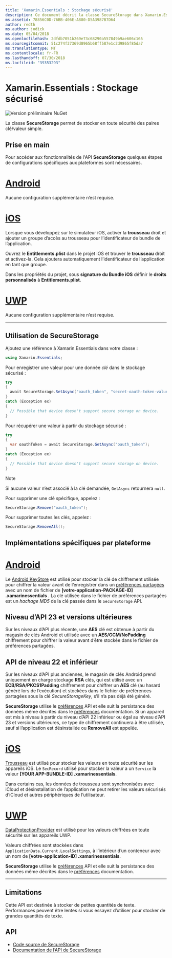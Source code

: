 ```yaml
---
title: 'Xamarin.Essentials : Stockage sécurisé'
description: Ce document décrit la classe SecureStorage dans Xamarin.Essentials, ce qui permet de stocker en toute sécurité des paires clé/valeur simple. Elle explique comment utiliser la classe, les Implémentations spécifiques par plateforme et les limitations.
ms.assetid: 78856C0D-76BB-406E-A880-D5A3987B7D64
author: redth
ms.author: jodick
ms.date: 05/04/2018
ms.openlocfilehash: 2dfdb7051b269e73c68290a557849b9ae606c165
ms.sourcegitcommit: 51c274f37369d8965b68ff587e1c2d9865f85da7
ms.translationtype: MT
ms.contentlocale: fr-FR
ms.lasthandoff: 07/30/2018
ms.locfileid: "39353293"
---
```

# <a name="xamarinessentials-secure-storage"></a>Xamarin.Essentials : Stockage sécurisé

![Version préliminaire NuGet](~/media/shared/pre-release.png)

La classe **SecureStorage** permet de stocker en toute sécurité des paires clé/valeur simple.

## <a name="getting-started"></a>Prise en main

Pour accéder aux fonctionnalités de l'API **SecureStorage** quelques étapes de configurations spécifiques aux plateformes sont nécessaires.

# <a name="androidtabandroid"></a>[Android](#tab/android)

Aucune configuration supplémentaire n’est requise.

# <a name="iostabios"></a>[iOS](#tab/ios)

Lorsque vous développez sur le simulateur iOS, activer la **trousseau** droit et ajouter un groupe d’accès au trousseau pour l’identificateur de bundle de l’application.

Ouvrez le **Entitlements.plist** dans le projet iOS et trouver le **trousseau** droit et activez-la. Cela ajoutera automatiquement l’identificateur de l’application en tant que groupe.

Dans les propriétés du projet, sous **signature du Bundle iOS** définir le **droits personnalisés** à **Entitlements.plist**.

# <a name="uwptabuwp"></a>[UWP](#tab/uwp)

Aucune configuration supplémentaire n’est requise.

-----

## <a name="using-secure-storage"></a>Utilisation de **SecureStorage**

Ajoutez une référence à Xamarin.Essentials dans votre classe :

```csharp
using Xamarin.Essentials;
```

Pour enregistrer une valeur pour une donnée _clé_ dans le stockage sécurisé :

```csharp
try
{
  await SecureStorage.SetAsync("oauth_token", "secret-oauth-token-value");
}
catch (Exception ex)
{
  // Possible that device doesn't support secure storage on device.
}
```

Pour récupérer une valeur à partir du stockage sécurisé :

```csharp
try
{
  var oauthToken = await SecureStorage.GetAsync("oauth_token");
}
catch (Exception ex)
{
  // Possible that device doesn't support secure storage on device.
}
```

> [!NOTE]
> Si aucune valeur n’est associé à la clé demandée, `GetAsync` retournera `null`.

Pour supprimer une clé spécifique, appelez :

```csharp
SecureStorage.Remove("oauth_token");
```

Pour supprimer toutes les clés, appelez :

```csharp
SecureStorage.RemoveAll();
```


## <a name="platform-implementation-specifics"></a>Implémentations spécifiques par plateforme

# <a name="androidtabandroid"></a>[Android](#tab/android)

Le [Android KeyStore](https://developer.android.com/training/articles/keystore.html) est utilisé pour stocker la clé de chiffrement utilisée pour chiffrer la valeur avant de l’enregistrer dans un [préférences partagées](https://developer.android.com/training/data-storage/shared-preferences.html) avec un nom de fichier de **[votre-application-PACKAGE-ID] .xamarinessentials** .  La clé utilisée dans le fichier de préférences partagées est un _hachage MD5_ de la clé passée dans le `SecureStorage` API.

## <a name="api-level-23-and-higher"></a>Niveau d’API 23 et versions ultérieures

Sur les niveaux d’API plus récente, une **AES** clé est obtenue à partir du magasin de clés Android et utilisée avec un **AES/GCM/NoPadding** chiffrement pour chiffrer la valeur avant d’être stockée dans le fichier de préférences partagées.

## <a name="api-level-22-and-lower"></a>API de niveau 22 et inférieur

Sur les niveaux d’API plus anciennes, le magasin de clés Android prend uniquement en charge stockage **RSA** clés, qui est utilisé avec un **ECB/RSA/PKCS1Padding** chiffrement pour chiffrer un **AES** clé (au hasard généré lors de l’exécution) et stockées dans le fichier de préférences partagées sous la clé _SecureStorageKey_, s’il n’a pas déjà été généré.

**SecureStorage** utilise le [préférences](preferences.md) API et elle suit la persistance des données même décrites dans le [préférences](preferences.md#persistence) documentation. Si un appareil est mis à niveau à partir du niveau d’API 22 inférieur ou égal au niveau d’API 23 et versions ultérieures, ce type de chiffrement continuera à être utilisée, sauf si l’application est désinstallée ou **RemoveAll** est appelée.

# <a name="iostabios"></a>[iOS](#tab/ios)

[Trousseau](https://developer.xamarin.com/api/type/Security.SecKeyChain/) est utilisé pour stocker les valeurs en toute sécurité sur les appareils iOS.  Le `SecRecord` utilisé pour stocker la valeur a un `Service` la valeur **[YOUR APP-BUNDLE-ID] .xamarinessentials**.

Dans certains cas, les données de trousseau sont synchronisées avec iCloud et désinstallation de l’application ne peut retirer les valeurs sécurisés d’iCloud et autres périphériques de l’utilisateur.

# <a name="uwptabuwp"></a>[UWP](#tab/uwp)

[DataProtectionProvider](https://docs.microsoft.com/uwp/api/windows.security.cryptography.dataprotection.dataprotectionprovider) est utilisé pour les valeurs chiffrées en toute sécurité sur les appareils UWP.

Valeurs chiffrées sont stockées dans `ApplicationData.Current.LocalSettings`, à l’intérieur d’un conteneur avec un nom de **[votre-application-ID] .xamarinessentials**.

**SecureStorage** utilise le [préférences](preferences.md) API et elle suit la persistance des données même décrites dans le [préférences](preferences.md#persistence) documentation.

-----

## <a name="limitations"></a>Limitations

Cette API est destinée à stocker de petites quantités de texte.  Performances peuvent être lentes si vous essayez d’utiliser pour stocker de grandes quantités de texte.

## <a name="api"></a>API

- [Code source de SecureStorage](https://github.com/xamarin/Essentials/tree/master/Xamarin.Essentials/SecureStorage)
- [Documentation de l’API de SecureStorage](xref:Xamarin.Essentials.SecureStorage)
